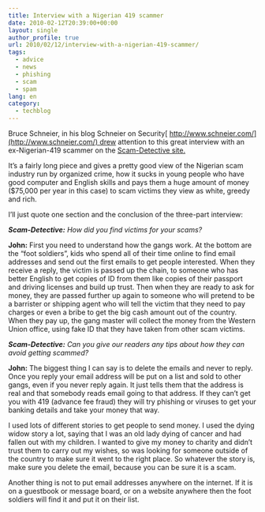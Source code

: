 ```yaml
---
title: Interview with a Nigerian 419 scammer
date: 2010-02-12T20:39:00+00:00
layout: single
author_profile: true
url: 2010/02/12/interview-with-a-nigerian-419-scammer/
tags:
  - advice
  - news
  - phishing
  - scam
  - spam
lang: en
category: 
  - techblog
---
```

Bruce Schneier, in his blog Schneier on Security[ http://www.schneier.com/](http://www.schneier.com/) drew attention to this great interview with an ex-Nigerian-419 scammer on the [Scam-Detective site.](http://www.scam-detectives.co.uk/blog/2010/01/22/interview-with-a-scammer-part-one/)

It’s a fairly long piece and gives a pretty good view of the Nigerian scam industry run by organized crime, how it sucks in young people who have good computer and English skills and pays them a huge amount of money ($75,000 per year in this case) to scam victims they view as white, greedy and rich.

I’ll just quote one section and the conclusion of the three-part interview:

_**Scam-Detective:** How did you find victims for your scams?_

**John:** First you need to understand how the gangs work. At the bottom are the “foot soldiers”, kids who spend all of their time online to find email addresses and send out the first emails to get people interested. When they receive a reply, the victim is passed up the chain, to someone who has better English to get copies of ID from them like copies of their passport and driving licenses and build up trust. Then when they are ready to ask for money, they are passed further up again to someone who will pretend to be a barrister or shipping agent who will tell the victim that they need to pay charges or even a bribe to get the big cash amount out of the country. When they pay up, the gang master will collect the money from the Western Union office, using fake ID that they have taken from other scam victims.

_**Scam-Detective:** Can you give our readers any tips about how they can avoid getting scammed?_
  
**John:** The biggest thing I can say is to delete the emails and never to reply. Once you reply your email address will be put on a list and sold to other gangs, even if you never reply again. It just tells them that the address is real and that somebody reads email going to that address. If they can’t get you with 419 (advance fee fraud) they will try phishing or viruses to get your banking details and take your money that way.

I used lots of different stories to get people to send money. I used the dying widow story a lot, saying that I was an old lady dying of cancer and had fallen out with my children. I wanted to give my money to charity and didn’t trust them to carry out my wishes, so was looking for someone outside of the country to make sure it went to the right place. So whatever the story is, make sure you delete the email, because you can be sure it is a scam.

Another thing is not to put email addresses anywhere on the internet. If it is on a guestbook or message board, or on a website anywhere then the foot soldiers will find it and put it on their list.
